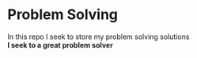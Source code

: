 # Problem Solving
In this repo I seek to store my problem solving solutions
<br/>
<b>I seek to a great problem solver</b>